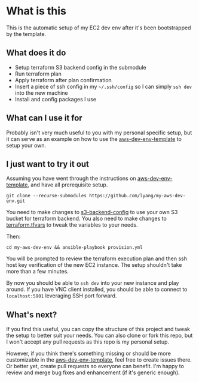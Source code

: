 # What is this

This is the automatic setup of my EC2 dev env after it's been bootstrapped by the template.

## What does it do

* Setup terraform S3 backend config in the submodule
* Run terraform plan
* Apply terraform after plan confirmation
* Insert a piece of ssh config in my `~/.ssh/config` so I can simply `ssh dev` into the new machine
* Install and config packages I use

## What can I use it for

Probably isn't very much useful to you with my personal specific setup, but it can serve as an example on how to use the [aws-dev-env-template](https://github.com/lyang/aws-dev-env-template) to setup your own.

## I just want to try it out
Assuming you have went through the instructions on [aws-dev-env-template](https://github.com/lyang/aws-dev-env-template), and have all prerequisite setup.

```
git clone --recurse-submodules https://github.com/lyang/my-aws-dev-env.git
```
You need to make changes to [s3-backend-config](files/s3-backend-config) to use your own S3 bucket for terraform backend.
You also need to make changes to [terraform.tfvars](files/terraform.tfvars) to tweak the variables to your needs.

Then:
```
cd my-aws-dev-env && ansible-playbook provision.yml
```

You will be prompted to review the terraform execution plan and then ssh host key verification of the new EC2 instance. The setup shouldn't take more than a few minutes.

By now you should be able to `ssh dev` into your new instance and play around. If you have VNC client installed, you should be able to connect to `localhost:5901` leveraging SSH port forward.

## What's next?
If you find this useful, you can copy the structure of this project and tweak the setup to better suit your needs.
You can also clone or fork this repo, but I won't accept any pull requests as this repo is my personal setup.

However, if you think there's something missing or should be more customizable in the [aws-dev-env-template](https://github.com/lyang/aws-dev-env-template), feel free to create issues there. Or better yet, create pull requests so everyone can benefit. I'm happy to review and merge bug fixes and enhancement (if it's generic enough).
